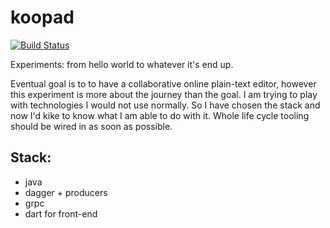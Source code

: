 # koopad

[![Build Status](https://travis-ci.org/zoido/koopad.svg?branch=master)](https://travis-ci.org/zoido/koopad)

Experiments: from hello world to whatever it's end up.

Eventual goal is to to have a collaborative online plain-text editor, however
this experiment is more about the journey than the goal.
I am trying to play with technologies I would not use normally. So I have
chosen the stack and now I'd kike to know what I am able to do with it.
Whole life cycle tooling should be wired in as soon as possible.

## Stack:

 * java
 * dagger + producers
 * grpc
 * dart for front-end


<!--
[![Coverage Status](https://coveralls.io/repos/github/zoido/koopad/badge.svg?branch=master)](https://coveralls.io/github/zoido/koopad?branch=master) -->
